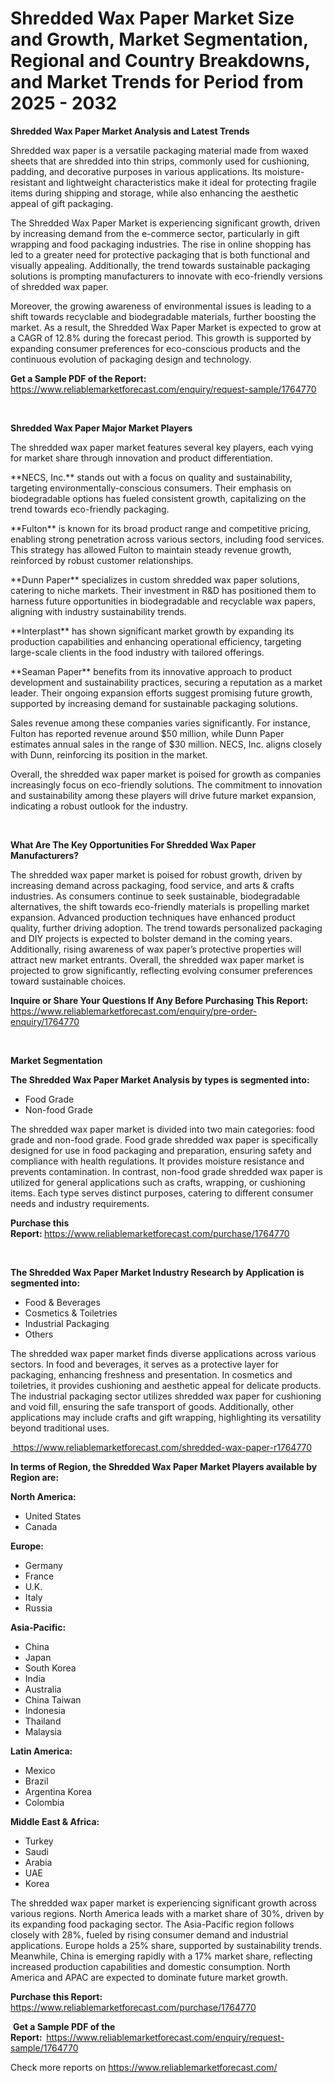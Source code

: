 <p><h1>Shredded Wax Paper Market Size and Growth, Market Segmentation, Regional and Country Breakdowns, and Market Trends for Period from 2025 -  2032</h1></p><p><strong>Shredded Wax Paper Market Analysis and Latest Trends</strong></p>
<p><p>Shredded wax paper is a versatile packaging material made from waxed sheets that are shredded into thin strips, commonly used for cushioning, padding, and decorative purposes in various applications. Its moisture-resistant and lightweight characteristics make it ideal for protecting fragile items during shipping and storage, while also enhancing the aesthetic appeal of gift packaging.</p><p>The Shredded Wax Paper Market is experiencing significant growth, driven by increasing demand from the e-commerce sector, particularly in gift wrapping and food packaging industries. The rise in online shopping has led to a greater need for protective packaging that is both functional and visually appealing. Additionally, the trend towards sustainable packaging solutions is prompting manufacturers to innovate with eco-friendly versions of shredded wax paper.</p><p>Moreover, the growing awareness of environmental issues is leading to a shift towards recyclable and biodegradable materials, further boosting the market. As a result, the Shredded Wax Paper Market is expected to grow at a CAGR of 12.8% during the forecast period. This growth is supported by expanding consumer preferences for eco-conscious products and the continuous evolution of packaging design and technology.</p></p>
<p><strong>Get a Sample PDF of the Report:&nbsp;</strong> <a href="https://www.reliablemarketforecast.com/enquiry/request-sample/1764770?utm_campaign=2999&utm_medium=2&utm_source=Github&utm_content=ia&utm_term=08032025&utm_id=shredded-wax-paper">https://www.reliablemarketforecast.com/enquiry/request-sample/1764770</a></p>
<p>&nbsp;</p>
<p><strong>Shredded Wax Paper Major Market Players</strong></p>
<p><p>The shredded wax paper market features several key players, each vying for market share through innovation and product differentiation. </p><p>**NECS, Inc.** stands out with a focus on quality and sustainability, targeting environmentally-conscious consumers. Their emphasis on biodegradable options has fueled consistent growth, capitalizing on the trend towards eco-friendly packaging.</p><p>**Fulton** is known for its broad product range and competitive pricing, enabling strong penetration across various sectors, including food services. This strategy has allowed Fulton to maintain steady revenue growth, reinforced by robust customer relationships.</p><p>**Dunn Paper** specializes in custom shredded wax paper solutions, catering to niche markets. Their investment in R&D has positioned them to harness future opportunities in biodegradable and recyclable wax papers, aligning with industry sustainability trends.</p><p>**Interplast** has shown significant market growth by expanding its production capabilities and enhancing operational efficiency, targeting large-scale clients in the food industry with tailored offerings.</p><p>**Seaman Paper** benefits from its innovative approach to product development and sustainability practices, securing a reputation as a market leader. Their ongoing expansion efforts suggest promising future growth, supported by increasing demand for sustainable packaging solutions.</p><p>Sales revenue among these companies varies significantly. For instance, Fulton has reported revenue around $50 million, while Dunn Paper estimates annual sales in the range of $30 million. NECS, Inc. aligns closely with Dunn, reinforcing its position in the market.</p><p>Overall, the shredded wax paper market is poised for growth as companies increasingly focus on eco-friendly solutions. The commitment to innovation and sustainability among these players will drive future market expansion, indicating a robust outlook for the industry.</p></p>
<p>&nbsp;</p>
<p><strong>What Are The Key Opportunities For Shredded Wax Paper Manufacturers?</strong></p>
<p><p>The shredded wax paper market is poised for robust growth, driven by increasing demand across packaging, food service, and arts & crafts industries. As consumers continue to seek sustainable, biodegradable alternatives, the shift towards eco-friendly materials is propelling market expansion. Advanced production techniques have enhanced product quality, further driving adoption. The trend towards personalized packaging and DIY projects is expected to bolster demand in the coming years. Additionally, rising awareness of wax paper’s protective properties will attract new market entrants. Overall, the shredded wax paper market is projected to grow significantly, reflecting evolving consumer preferences toward sustainable choices.</p></p>
<p><strong>Inquire or Share Your Questions If Any Before Purchasing This Report:</strong> <a href="https://www.reliablemarketforecast.com/enquiry/pre-order-enquiry/1764770?utm_campaign=2999&utm_medium=2&utm_source=Github&utm_content=ia&utm_term=08032025&utm_id=shredded-wax-paper">https://www.reliablemarketforecast.com/enquiry/pre-order-enquiry/1764770</a></p>
<p>&nbsp;</p>
<p><strong>Market Segmentation</strong></p>
<p><strong>The Shredded Wax Paper Market Analysis by types is segmented into:</strong></p>
<p><ul><li>Food Grade</li><li>Non-food Grade</li></ul></p>
<p><p>The shredded wax paper market is divided into two main categories: food grade and non-food grade. Food grade shredded wax paper is specifically designed for use in food packaging and preparation, ensuring safety and compliance with health regulations. It provides moisture resistance and prevents contamination. In contrast, non-food grade shredded wax paper is utilized for general applications such as crafts, wrapping, or cushioning items. Each type serves distinct purposes, catering to different consumer needs and industry requirements.</p></p>
<p><strong>Purchase this Report:&nbsp;</strong><a href="https://www.reliablemarketforecast.com/purchase/1764770?utm_campaign=2999&utm_medium=2&utm_source=Github&utm_content=ia&utm_term=08032025&utm_id=shredded-wax-paper">https://www.reliablemarketforecast.com/purchase/1764770</a></p>
<p>&nbsp;</p>
<p><strong>The Shredded Wax Paper Market Industry Research by Application is segmented into:</strong></p>
<p><ul><li>Food & Beverages</li><li>Cosmetics & Toiletries</li><li>Industrial Packaging</li><li>Others</li></ul></p>
<p><p>The shredded wax paper market finds diverse applications across various sectors. In food and beverages, it serves as a protective layer for packaging, enhancing freshness and presentation. In cosmetics and toiletries, it provides cushioning and aesthetic appeal for delicate products. The industrial packaging sector utilizes shredded wax paper for cushioning and void fill, ensuring the safe transport of goods. Additionally, other applications may include crafts and gift wrapping, highlighting its versatility beyond traditional uses.</p></p>
<p><a href="https://www.reliablemarketforecast.com/shredded-wax-paper-r1764770?utm_campaign=2999&utm_medium=2&utm_source=Github&utm_content=ia&utm_term=08032025&utm_id=shredded-wax-paper">&nbsp;https://www.reliablemarketforecast.com/shredded-wax-paper-r1764770</a></p>
<p><strong>In terms of Region, the Shredded Wax Paper Market Players available by Region are:</strong></p>
<p>
    <p> <strong> North America: </strong>
        <ul>
            <li>United States</li>
            <li>Canada</li>
        </ul>
        </p> 
    <p> <strong> Europe: </strong>
        <ul>
            <li>Germany</li>
            <li>France</li>
            <li>U.K.</li>
            <li>Italy</li>
            <li>Russia</li>
        </ul>
        </p> 
    <p> <strong> Asia-Pacific: </strong>
        <ul>
            <li>China</li>
            <li>Japan</li>
            <li>South Korea</li>
            <li>India</li>
            <li>Australia</li>
            <li>China Taiwan</li>
            <li>Indonesia</li>
            <li>Thailand</li>
            <li>Malaysia</li>
        </ul>
        </p> 
    <p> <strong> Latin America: </strong>
        <ul>
            <li>Mexico</li>
            <li>Brazil</li>
            <li>Argentina Korea</li>
            <li>Colombia</li>
        </ul>
        </p> 
    <p> <strong> Middle East & Africa: </strong>
        <ul>
            <li>Turkey</li>
            <li>Saudi</li>
            <li>Arabia</li>
            <li>UAE</li>
            <li>Korea</li>
        </ul>
    </p>
    </p>
<p><p>The shredded wax paper market is experiencing significant growth across various regions. North America leads with a market share of 30%, driven by its expanding food packaging sector. The Asia-Pacific region follows closely with 28%, fueled by rising consumer demand and industrial applications. Europe holds a 25% share, supported by sustainability trends. Meanwhile, China is emerging rapidly with a 17% market share, reflecting increased production capabilities and domestic consumption. North America and APAC are expected to dominate future market growth.</p></p>
<p><strong>Purchase this Report: </strong><a href="https://www.reliablemarketforecast.com/purchase/1764770?utm_campaign=2999&utm_medium=2&utm_source=Github&utm_content=ia&utm_term=08032025&utm_id=shredded-wax-paper">https://www.reliablemarketforecast.com/purchase/1764770</a></p>
<p>&nbsp;<strong>Get a Sample PDF of the Report:&nbsp;&nbsp;</strong><a href="https://www.reliablemarketforecast.com/enquiry/request-sample/1764770?utm_campaign=2999&utm_medium=2&utm_source=Github&utm_content=ia&utm_term=08032025&utm_id=shredded-wax-paper">https://www.reliablemarketforecast.com/enquiry/request-sample/1764770</a></p>
<p><strong></strong></p>
<p>Check more reports on <a href="https://www.reliablemarketforecast.com/?utm_campaign=2999&utm_medium=2&utm_source=Github&utm_content=ia&utm_term=08032025&utm_id=shredded-wax-paper">https://www.reliablemarketforecast.com/</a></p>